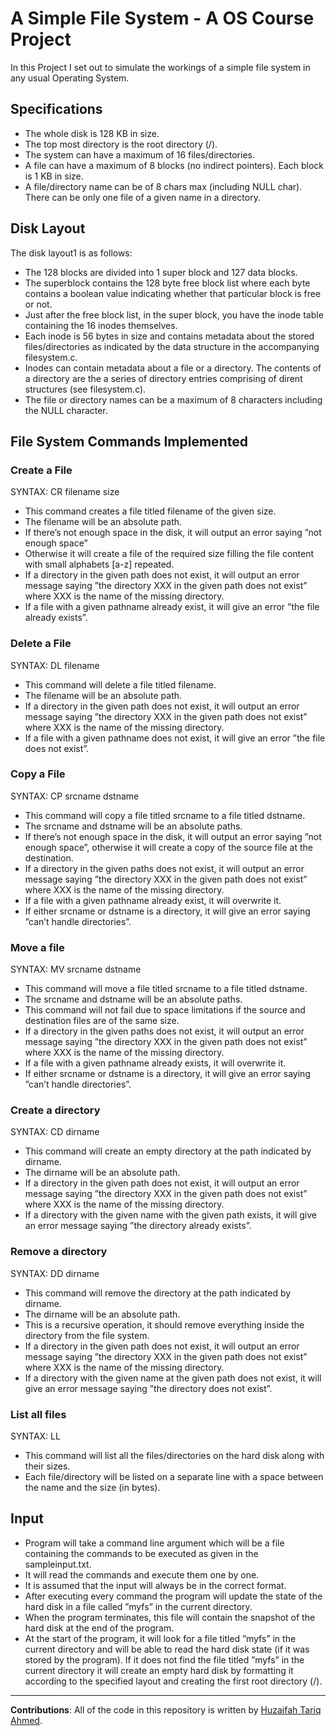# A Simple File System - A OS Course Project

In this Project I set out to simulate the workings of a simple file system in any usual Operating System.

## Specifications

- The whole disk is 128 KB in size.
- The top most directory is the root directory (/).
- The system can have a maximum of 16 files/directories.
- A file can have a maximum of 8 blocks (no indirect pointers). Each block is 1 KB in size.
- A file/directory name can be of 8 chars max (including NULL char). There can be only one file of a given name in a directory.

## Disk Layout

The disk layout1 is as follows: 

- The 128 blocks are divided into 1 super block and 127 data blocks.
- The superblock contains the 128 byte free block list where each byte contains a boolean value indicating whether that particular block is free or not.
- Just after the free block list, in the super block, you have the inode table containing the 16 inodes themselves.
- Each inode is 56 bytes in size and contains metadata about the stored files/directories as indicated by the data structure in the accompanying filesystem.c.
- Inodes can contain metadata about a file or a directory. The contents of a directory are the a series of directory entries comprising of dirent structures (see filesystem.c).
- The file or directory names can be a maximum of 8 characters including the NULL character.

## File System Commands Implemented

### Create a File

SYNTAX: CR filename size

- This command creates a file titled filename of the given size.
- The filename will be an absolute path.
- If there’s not enough space in the disk, it will output an error saying ”not enough space”
- Otherwise it will create a file of the required size filling the file content with small alphabets [a-z] repeated.
- If a directory in the given path does not exist, it will output an error message saying ”the directory XXX in the given path does not exist” where XXX is the name of the missing directory.
- If a file with a given pathname already exist, it will give an error ”the file already exists”.

### Delete a File

SYNTAX: DL filename

- This command will delete a file titled filename.
- The filename will be an absolute path.
- If a directory in the given path does not exist, it will output an error message saying ”the directory XXX in the given path does not exist” where XXX is the name of the missing directory.
- If a file with a given pathname does not exist, it will give an error ”the file does not exist”.

### Copy a File

SYNTAX: CP srcname dstname

- This command will copy a file titled srcname to a file titled dstname.
- The srcname and dstname will be an absolute paths.
- If there’s not enough space in the disk, it will output an error saying ”not enough space”, otherwise it will create a copy of the source file at the destination.
- If a directory in the given paths does not exist, it will output an error message saying ”the directory XXX in the given path does not exist” where XXX is the name of the missing directory.
- If a file with a given pathname already exist, it will overwrite it.
- If either srcname or dstname is a directory, it will give an error saying ”can’t handle directories”.

### Move a file

SYNTAX: MV srcname dstname

- This command will move a file titled srcname to a file titled dstname.
- The srcname and dstname will be an absolute paths.
- This command will not fail due to space limitations if the source and destination files are of the same size.
- If a directory in the given paths does not exist, it will output an error message saying ”the directory XXX in the given path does not exist” where XXX is the name of the missing directory.
- If a file with a given pathname already exists, it will overwrite it.
- If either srcname or dstname is a directory, it will give an error saying ”can’t handle directories”.

### Create a directory

SYNTAX: CD dirname

- This command will create an empty directory at the path indicated by dirname.
- The dirname will be an absolute path.
- If a directory in the given path does not exist, it will output an error message saying ”the directory XXX in the given path does not exist” where XXX is the name of the missing directory.
- If a directory with the given name with the given path exists, it will give an error message saying ”the directory already exists”.

### Remove a directory

SYNTAX: DD dirname

- This command will remove the directory at the path indicated by dirname.
- The dirname will be an absolute path.
- This is a recursive operation, it should remove everything inside the directory from the file system.
- If a directory in the given path does not exist, it will output an error message saying ”the directory XXX in the given path does not exist” where XXX is the name of the missing directory.
- If a directory with the given name at the given path does not exist, it will give an error message saying ”the directory does not exist”.

### List all files

SYNTAX: LL

- This command will list all the files/directories on the hard disk along with their sizes.
- Each file/directory will be listed on a separate line with a space between the name and the size (in bytes).

## Input

- Program will take a command line argument which will be a file containing the commands to be executed as given in the sampleinput.txt.
- It will read the commands and execute them one by one.
- It is assumed that the input will always be in the correct format.
- After executing every command the program will update the state of the hard disk in a file called ”myfs” in the current directory.
- When the program terminates, this file will contain the snapshot of the hard disk at the end of the program.
- At the start of the program, it will look for a file titled ”myfs” in the current directory and will be able to read the hard disk state (if it was stored by the program). If it does not find the file titled ”myfs” in the current directory it will create an empty hard disk by formatting it according to the specified layout and creating the first root directory (/).

--- 

**Contributions**: All of the code in this repository is written by [Huzaifah Tariq Ahmed](https://github.com/huzaifahtariqahmed). 
